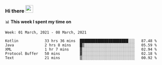 ### Hi there <a href="https://www.gautamkrishnar.com/"><img src="https://media.giphy.com/media/hvRJCLFzcasrR4ia7z/giphy.gif" width="25px"></a>

📊 **This week I spent my time on**

<!--START_SECTION:waka-->
```text
Week: 01 March, 2021 - 08 March, 2021

Kotlin            33 hrs 36 mins  ██████████████████████░░░   87.48 % 
Java              2 hrs 8 mins    █▒░░░░░░░░░░░░░░░░░░░░░░░   05.59 % 
XML               1 hr 7 mins     ▓░░░░░░░░░░░░░░░░░░░░░░░░   02.94 % 
Protocol Buffer   50 mins         ▓░░░░░░░░░░░░░░░░░░░░░░░░   02.18 % 
Text              21 mins         ▒░░░░░░░░░░░░░░░░░░░░░░░░   00.92 % 
```
<!--END_SECTION:waka-->
